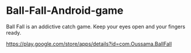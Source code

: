 # Ball-Fall-Android-game
Ball Fall is an addictive catch game. Keep your eyes open and your fingers ready.

https://play.google.com/store/apps/details?id=com.Oussama.BallFall


